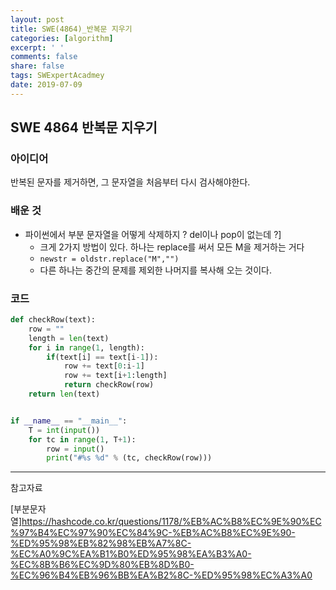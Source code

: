```yaml
---
layout: post
title: SWE(4864)_반복문 지우기
categories: [algorithm]
excerpt: ' '
comments: false
share: false
tags: SWExpertAcadmey
date: 2019-07-09
---
```


## SWE 4864 반복문 지우기

### 아이디어

반복된 문자를 제거하면, 그 문자열을 처음부터 다시 검사해야한다.

### 배운 것

- 파이썬에서 부분 문자열을 어떻게 삭제하지 ? del이나 pop이 없는데 ?]
  - 크게 2가지 방법이 있다. 하나는 replace를 써서 모든 M을 제거하는 거다
  - `newstr = oldstr.replace("M","")`
  - 다른 하나는 중간의 문제를 제외한 나머지를 복사해 오는 것이다.

### 코드

```python
def checkRow(text):
    row = ""
    length = len(text)
    for i in range(1, length):
        if(text[i] == text[i-1]):
            row += text[0:i-1]
            row += text[i+1:length]
            return checkRow(row)
    return len(text)


if __name__ == "__main__":
    T = int(input())
    for tc in range(1, T+1):
        row = input()
        print("#%s %d" % (tc, checkRow(row)))

```

---

참고자료

[부분문자열]<https://hashcode.co.kr/questions/1178/%EB%AC%B8%EC%9E%90%EC%97%B4%EC%97%90%EC%84%9C-%EB%AC%B8%EC%9E%90-%ED%95%98%EB%82%98%EB%A7%8C-%EC%A0%9C%EA%B1%B0%ED%95%98%EA%B3%A0-%EC%8B%B6%EC%9D%80%EB%8D%B0-%EC%96%B4%EB%96%BB%EA%B2%8C-%ED%95%98%EC%A3%A0>
